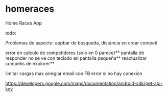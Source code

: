 # homeraces

Home Races App

todo:

Problemas de aspecto: appbar de busqueda, distancia en crear competi

error en calculo de competidores (solo en 0 parece)**
pantalla de responder no se ve con teclado en pantalla pequeña**
reactualizar competis de explorer**

limitar cargas max
arreglar email con FB
error si no hay conexion


https://developers.google.com/maps/documentation/android-sdk/get-api-key
